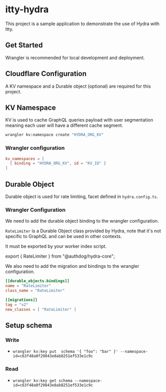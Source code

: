 # itty-hydra

This project is a sample application to demonstrate the use of Hydra with Itty.

## Get Started

Wrangler is recommended for local development and deployment.

## Cloudflare Configuration

A KV namespace and a Durable object (optional) are required for this project.

## KV Namespace

KV is used to cache GraphQL queries payload with user segmentation meaning each user will have a different cache segment.

```bash
wrangler kv:namespace create "HYDRA_ORG_KV"
```

### Wrangler configuration

```toml
kv_namespaces = [
  { binding = "HYDRA_ORG_KV", id = "KV_ID" }
]
```

## Durable Object

Durable object is used for rate limiting, facet defined in `hydra.config.ts`.

### Wrangler Configuration

We need to add the durable object binding to the wrangler configuration.

`RateLimiter` is a Durable Object class provided by Hydra, note that it's not specific to GraphQL and can be used in other contexts.

It must be exported by your worker index script.

export { RateLimiter } from "@authdog/hydra-core";

We also need to add the migration and bindings to the wrangler configuration.

```toml
[[durable_objects.bindings]]
name = "RateLimiter"
class_name = "RateLimiter"

[[migrations]]
tag = "v2"
new_classes = [ "RateLimiter" ]
```


## Setup schema

### Write

- `wrangler kv:key put  schema '{ "foo": "bar" }' --namespace-id=c63f48a0f29843e8ab8251ef533e1c9c`

### Read

- `wrangler kv:key get schema --namespace-id=c63f48a0f29843e8ab8251ef533e1c9c`
